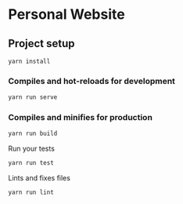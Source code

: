 # Personal Website

## Project setup

```
yarn install
```

### Compiles and hot-reloads for development

```bash
yarn run serve
```

### Compiles and minifies for production

```bash
yarn run build
```

Run your tests

```bash
yarn run test
```

Lints and fixes files

```bash
yarn run lint
```
